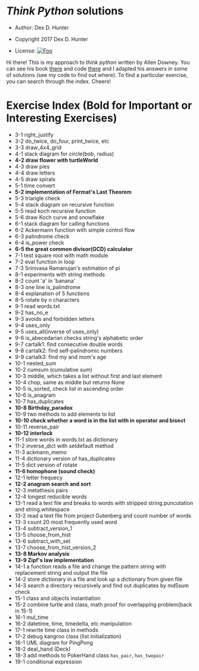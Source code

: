 # _Think Python_ solutions

* Author: Dex D. Hunter

* Copyright 2017 Dex D. Hunter

* License: [![Foo](https://licensebuttons.net/l/by/3.0/88x31.png)](https://creativecommons.org/licenses/by/4.0/)

Hi there! This is my approach to _think python_ written by Allen Downey. You can see his book [there](http://greenteapress.com/wp/think-python-2e/) and code [there](https://github.com/AllenDowney/ThinkPython) and I adapted his answers in some of solutions (see my code to find out where). To find a particular exercise, you can search through the index. Cheers!

# Exercise Index (Bold for Important or Interesting Exercises)
* 3-1 right_justify
* 3-2 do_twice, do_four, print_twice, etc
* 3-3 draw_4x4_grid
* 4-1 stack diagram for circle(bob, radius)
* __4-2 draw flower with turtleWorld__
* 4-3 draw pies 
* 4-4 draw letters
* 4-5 draw spirals
* 5-1 time convert
* __5-2 implementation of Fermat's Last Theorem__
* 5-3 triangle check
* 5-4 stack diagram on recursive function
* 5-5 read koch recursive function
* 5-6 draw Koch curve and snowflake
* 6-1 stack diagram for calling functions
* 6-2 Ackermann function with simple control flow
* 6-3 palindrome check
* 6-4 is_power check
* __6-5 the great common divisor(GCD) calculator__
* 7-1 test square root with math module
* 7-2 eval function in loop
* 7-3 Srinivasa Ramanujan's estimation of pi
* 8-1 experiments with string methods
* 8-2 count 'a' in 'banana'
* 8-3 one line is_palindrome
* 8-4 explanation of 5 functions
* 8-5 rotate by n characters
* 9-1 read words.txt
* 9-2 has_no_e
* 9-3 avoids and forbidden letters
* 9-4 uses_only
* 9-5 uses_all(inverse of uses_only)
* 9-6 is_abecedarian checks string's alphabetic order
* 9-7 cartalk1: find consecutive double words
* 9-8 cartalk2: find self-palindromic numbers
* 9-9 cartalk3: find my and mom's age
* 10-1 nested_sum
* 10-2 cumsum (cumulative sum)
* 10-3 middle, which takes a list without first and last element
* 10-4 chop, same as middle but returns None
* 10-5 is_sorted, check list in ascending order
* 10-6 is_anagram
* 10-7 has_duplicates
* __10-8 Birthday_paradox__
* 10-9 two methods to add elements to list
* __10-10 check whether a word is in the list with in operator and bisect__
* 10-11 reverse_pair
* __10-12 interlock__
* 11-1 store words in words.txt as dictionary
* 11-2 inverse_dict with setdefault method
* 11-3 ackmann_memo
* 11-4 dictionary version of has_duplicates
* 11-5 dict version of rotate
* __11-6 homophone (sound check)__
* 12-1 letter frequecy
* __12-2 anagram search and sort__
* 12-3 metathesis pairs
* 12-4 longest reducible words
* 13-1 read a text file and breaks to words with stripped string.puncutation and string.whitespace
* 13-2 read a text file from project Gutenberg and count number of words 
* 13-3 count 20 most frequently used word
* 13-4 subtract_version_1
* 13-5 choose_from_hist
* 13-6 subtract_with_set
* 13-7 choose_from_hist_version_2
* __13-8 Markov analysis__
* __13-9 Zipf's law implementation__ 
* 14-1 a function reads a file and change the pattern string with replacement string and output the file
* 14-2 store dictionary in a file and look up a dictionary from given file
* 14-3 search a directory recursively and find out duplicates by md5sum check
* 15-1 class and objects instantiation
* 15-2 combine turtle and class, math proof for overlapping problem(back in 15-1)
* 16-1 mul_time
* 16-2 datetime, time, timedelta, etc manipulation
* 17-1 rewrite time class in methods
* 17-2 debug kangroo class (list initialization)
* 18-1 UML diagram for PingPong
* 18-2 deal_hand (Deck)
* 18-3 add methods to PokerHand class `has_pair`, `has_twopair`
* 19-1 conditional expression
